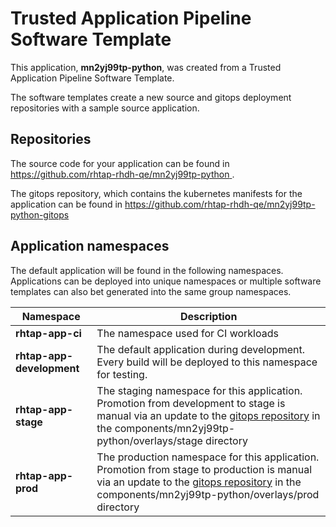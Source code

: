 # Trusted Application Pipeline Software Template

This application, **mn2yj99tp-python**, was created from a Trusted Application Pipeline Software Template.

The software templates create a new source and gitops deployment repositories with a sample source application. 

## Repositories

The source code for your application can be found in [https://github.com/rhtap-rhdh-qe/mn2yj99tp-python ](https://github.com/rhtap-rhdh-qe/mn2yj99tp-python ).
 
The gitops repository, which contains the kubernetes manifests for the application can be found in 
[https://github.com/rhtap-rhdh-qe/mn2yj99tp-python-gitops ](https://github.com/rhtap-rhdh-qe/mn2yj99tp-python-gitops ) 

## Application namespaces 

The default application will be found in the following namespaces. Applications can be deployed into unique namespaces or multiple software templates can also bet generated into the same group namespaces.  

|  Namespace   |  Description   |  
| -------- | -------- |
| **rhtap-app-ci** | The namespace used for CI workloads |
| **rhtap-app-development** | The default application during development. Every build will be deployed to this namespace for testing. |
| **rhtap-app-stage** | The staging namespace for this application. Promotion from development to stage is manual via an update to the [gitops repository](https://github.com/rhtap-rhdh-qe/mn2yj99tp-python-gitops ) in the components/mn2yj99tp-python/overlays/stage directory |
| **rhtap-app-prod** | The production namespace for this application. Promotion from stage to production is manual via an update to the [gitops repository](https://github.com/rhtap-rhdh-qe/mn2yj99tp-python-gitops ) in the components/mn2yj99tp-python/overlays/prod directory |